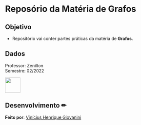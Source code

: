 # Reposório da Matéria de Grafos

## Objetivo

- Repositório vai conter partes práticas da matéria de **Grafos**.  

## Dados
Professor: Zenilton  
Semestre: 02/2022  



<img src="https://cdn.jsdelivr.net/gh/devicons/devicon/icons/csharp/csharp-original.svg" width="50px"/>  

## Desenvolvimento ✏

**Feito por**: [Vinícius Henrique Giovanini](https://github.com/viniciushgiovanini)